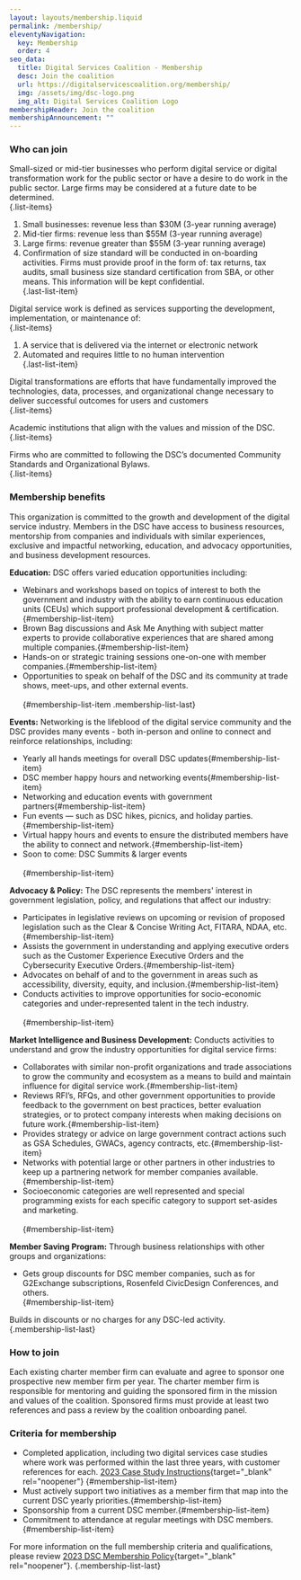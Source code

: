 ```yaml
---
layout: layouts/membership.liquid
permalink: /membership/
eleventyNavigation:
  key: Membership
  order: 4
seo_data:
  title: Digital Services Coalition - Membership
  desc: Join the coalition
  url: https://digitalservicescoalition.org/membership/
  img: /assets/img/dsc-logo.png
  img_alt: Digital Services Coalition Logo
membershipHeader: Join the coalition
membershipAnnouncement: ""
---
```

### Who can join

 Small-sized or mid-tier businesses who perform digital service or digital transformation work for the public sector or have a desire to do work in the public sector. Large firms may be considered at a future date to be determined.</br> {.list-items}

  1. Small businesses: revenue less than $30M (3-year running average)
  2. Mid-tier firms: revenue less than $55M (3-year running average)
  3. Large firms: revenue greater than $55M (3-year running average)
  4. Confirmation of size standard will be conducted in on-boarding activities. Firms must provide proof in the form of: tax returns, tax audits, small business size standard certification from SBA, or other means. This information will be kept confidential.</br>{.last-list-item}

Digital service work is defined as services supporting the development, implementation, or maintenance of:</br>{.list-items}

  1. A service that is delivered via the internet or electronic network
  2. Automated and requires little to no human intervention</br>{.last-list-item}

Digital transformations are efforts that have fundamentally improved the technologies, data, processes, and organizational change necessary to deliver successful outcomes for users and customers</br> {.list-items}

Academic institutions that align with the values and mission of the DSC.</br>{.list-items}

Firms who are committed to following the DSC’s documented Community Standards and Organizational Bylaws.</br>{.list-items}

### Membership benefits

This organization is committed to the growth and development of the digital service industry. Members in the DSC have access to business resources, mentorship from companies and individuals with similar experiences, exclusive and impactful networking, education, and advocacy opportunities, and business development resources.</br>

**Education:**
DSC offers varied education opportunities including:

* Webinars and workshops based on topics of interest to both the government and industry with the ability to earn continuous education units (CEUs) which support professional development & certification.{#membership-list-item}
* Brown Bag discussions and Ask Me Anything with subject matter experts to provide collaborative experiences that are shared among multiple companies.{#membership-list-item}
* Hands-on or strategic training sessions one-on-one with member companies.{#membership-list-item}
* Opportunities to speak on behalf of the DSC and its community at trade shows, meet-ups, and other external events.</br></br>{#membership-list-item .membership-list-last}

**Events:**
Networking is the lifeblood of the digital service community and the DSC provides many events - both in-person and online to connect and reinforce relationships, including:

* Yearly all hands meetings for overall DSC updates{#membership-list-item}
* DSC member happy hours and networking events{#membership-list-item}
* Networking and education events with government partners{#membership-list-item}
* Fun events — such as DSC hikes, picnics, and holiday parties.{#membership-list-item}
* Virtual happy hours and events to ensure the distributed members have the ability to connect and network.{#membership-list-item}
* Soon to come: DSC Summits & larger events</br></br>{#membership-list-item}

**Advocacy & Policy:**
The DSC represents the members' interest in government legislation, policy, and regulations that affect our industry:

* Participates in legislative reviews on upcoming or revision of proposed legislation such as the Clear & Concise Writing Act, FITARA, NDAA, etc.{#membership-list-item}
* Assists the government in understanding and applying executive orders such as the Customer Experience Executive Orders and the Cybersecurity Executive Orders.{#membership-list-item}
* Advocates on behalf of and to the government in areas such as accessibility, diversity, equity, and inclusion.{#membership-list-item}
* Conducts activities to improve opportunities for socio-economic categories and under-represented talent in the tech industry.</br></br>{#membership-list-item}

**Market Intelligence and Business Development:**
Conducts activities to understand and grow the industry opportunities for digital service firms:

* Collaborates with similar non-profit organizations and trade associations to grow the community and ecosystem as a means to build and maintain influence for digital service work.{#membership-list-item}
* Reviews RFI’s, RFQs, and other government opportunities to provide feedback to the government on best practices, better evaluation strategies, or to protect company interests when making decisions on future work.{#membership-list-item}
* Provides strategy or advice on large government contract actions such as GSA Schedules, GWACs, agency contracts, etc.{#membership-list-item}
* Networks with potential large or other partners in other industries to keep up a partnering network for member companies available.{#membership-list-item}
* Socioeconomic categories are well represented and special programming exists for each specific category to support set-asides and marketing.</br></br>{#membership-list-item}

**Member Saving Program:**
Through business relationships with other groups and organizations:

* Gets group discounts for DSC member companies, such as for G2Exchange subscriptions, Rosenfeld CivicDesign Conferences, and others.</br>{#membership-list-item}

Builds in discounts or no charges for any DSC-led activity.</br>{.membership-list-last}

### How to join

Each existing charter member firm can evaluate and agree to sponsor one prospective new member firm per year. The charter member firm is responsible for mentoring and guiding the sponsored firm in the mission and values of the coalition. Sponsored firms must provide at least two references and pass a review by the coalition onboarding panel.</br>

### Criteria for membership

* Completed application, including two digital services case studies where work was performed within the last three years, with customer references for each. [2023 Case Study Instructions](/assets/pdf/Appendix-A-Case-Study-Instructions-2023.pdf){target="_blank" rel="noopener"} {#membership-list-item}
* Must actively support two initiatives as a member firm that map into the current DSC yearly priorities.{#membership-list-item}
* Sponsorship from a current DSC member.{#membership-list-item}
* Commitment to attendance at regular meetings with DSC members.{#membership-list-item}

For more information on the full membership criteria and qualifications, please review [2023 DSC Membership Policy](/assets/pdf/Membership-Policy-2023.pdf){target="_blank" rel="noopener"}. {.membership-list-last}
